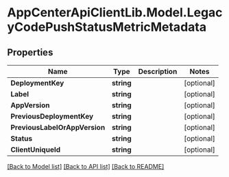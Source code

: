 # AppCenterApiClientLib.Model.LegacyCodePushStatusMetricMetadata
## Properties

Name | Type | Description | Notes
------------ | ------------- | ------------- | -------------
**DeploymentKey** | **string** |  | [optional] 
**Label** | **string** |  | [optional] 
**AppVersion** | **string** |  | [optional] 
**PreviousDeploymentKey** | **string** |  | [optional] 
**PreviousLabelOrAppVersion** | **string** |  | [optional] 
**Status** | **string** |  | [optional] 
**ClientUniqueId** | **string** |  | [optional] 

[[Back to Model list]](../README.md#documentation-for-models) [[Back to API list]](../README.md#documentation-for-api-endpoints) [[Back to README]](../README.md)


